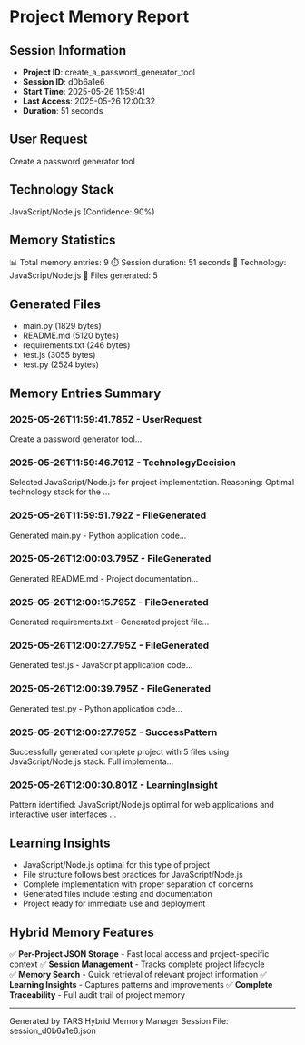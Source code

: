 ﻿# Project Memory Report

## Session Information
- **Project ID**: create_a_password_generator_tool
- **Session ID**: d0b6a1e6
- **Start Time**: 2025-05-26 11:59:41
- **Last Access**: 2025-05-26 12:00:32
- **Duration**: 51 seconds

## User Request
Create a password generator tool

## Technology Stack
JavaScript/Node.js (Confidence: 90%)

## Memory Statistics
📊 Total memory entries: 9
⏱️ Session duration: 51 seconds
🔧 Technology: JavaScript/Node.js
📄 Files generated: 5

## Generated Files
- main.py (1829 bytes)
- README.md (5120 bytes)
- requirements.txt (246 bytes)
- test.js (3055 bytes)
- test.py (2524 bytes)


## Memory Entries Summary
### 2025-05-26T11:59:41.785Z - UserRequest
Create a password generator tool...

### 2025-05-26T11:59:46.791Z - TechnologyDecision
Selected JavaScript/Node.js for project implementation. Reasoning: Optimal technology stack for the ...

### 2025-05-26T11:59:51.792Z - FileGenerated
Generated main.py - Python application code...

### 2025-05-26T12:00:03.795Z - FileGenerated
Generated README.md - Project documentation...

### 2025-05-26T12:00:15.795Z - FileGenerated
Generated requirements.txt - Generated project file...

### 2025-05-26T12:00:27.795Z - FileGenerated
Generated test.js - JavaScript application code...

### 2025-05-26T12:00:39.795Z - FileGenerated
Generated test.py - Python application code...

### 2025-05-26T12:00:27.795Z - SuccessPattern
Successfully generated complete project with 5 files using JavaScript/Node.js stack. Full implementa...

### 2025-05-26T12:00:30.801Z - LearningInsight
Pattern identified: JavaScript/Node.js optimal for web applications and interactive user interfaces ...



## Learning Insights
- JavaScript/Node.js optimal for this type of project
- File structure follows best practices for JavaScript/Node.js
- Complete implementation with proper separation of concerns
- Generated files include testing and documentation
- Project ready for immediate use and deployment


## Hybrid Memory Features
✅ **Per-Project JSON Storage** - Fast local access and project-specific context
✅ **Session Management** - Tracks complete project lifecycle  
✅ **Memory Search** - Quick retrieval of relevant project information
✅ **Learning Insights** - Captures patterns and improvements
✅ **Complete Traceability** - Full audit trail of project memory

---
Generated by TARS Hybrid Memory Manager
Session File: session_d0b6a1e6.json
